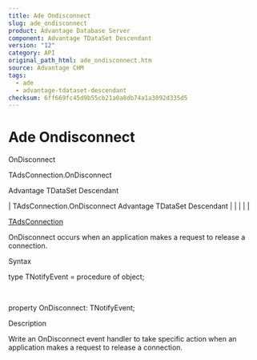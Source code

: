 ```yaml
---
title: Ade Ondisconnect
slug: ade_ondisconnect
product: Advantage Database Server
component: Advantage TDataSet Descendant
version: "12"
category: API
original_path_html: ade_ondisconnect.htm
source: Advantage CHM
tags:
  - ade
  - advantage-tdataset-descendant
checksum: 6ff669fc45d9b55cb21a0a8db74a1a3092d335d5
---
```


# Ade Ondisconnect

OnDisconnect

TAdsConnection.OnDisconnect

Advantage TDataSet Descendant

| TAdsConnection.OnDisconnect  Advantage TDataSet Descendant |  |  |  |  |

[TAdsConnection](ade_tadsconnection_7.md)

OnDisconnect occurs when an application makes a request to release a connection.

Syntax

type TNotifyEvent = procedure of object;

 

property OnDisconnect: TNotifyEvent;

Description

Write an OnDisconnect event handler to take specific action when an application makes a request to release a connection.
